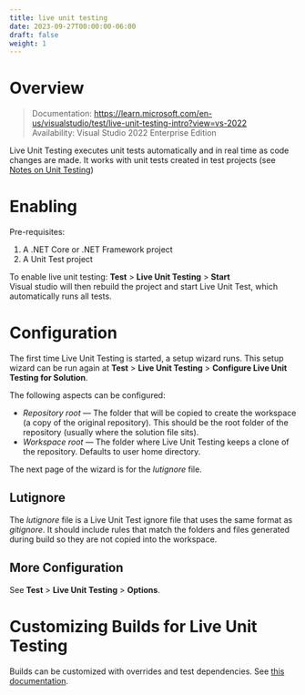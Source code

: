 ```yaml
---
title: live unit testing
date: 2023-09-27T00:00:00-06:00
draft: false
weight: 1
---
```


# Overview
> Documentation: https://learn.microsoft.com/en-us/visualstudio/test/live-unit-testing-intro?view=vs-2022  
<g>Availability</g>: Visual Studio 2022 Enterprise Edition 

Live Unit Testing executes unit tests automatically and in real time as code changes are made. 
It works with unit tests created in test projects (see [Notes on Unit Testing](../../../../../notes/_net/fundamentals/unit-testing.md))

# Enabling
Pre-requisites:
1. A .NET Core or .NET Framework project
2. A Unit Test project

To enable live unit testing: **Test** > **Live Unit Testing** > **Start**  
Visual studio will then rebuild the project and start Live Unit Test, which automatically runs all tests.

# Configuration
The first time Live Unit Testing is started, a setup wizard runs. This setup wizard can be run again at
**Test** > **Live Unit Testing** > **Configure Live Unit Testing for Solution**.

The following aspects can be configured:
* *Repository root* — The folder that will be copied to create the workspace (a copy of the original repository). 
This should be the root folder of the repository (usually where the solution file sits).
* *Workspace root* — The folder where Live Unit Testing keeps a clone of the repository. Defaults to user home directory.

The next page of the wizard is for the *lutignore* file.

## Lutignore
The *lutignore* file is a Live Unit Test ignore file that uses the same format as *gitignore*. It should include rules that
match the folders and files generated during build so they are not copied into the workspace.

## More Configuration
See **Test** > **Live Unit Testing** > **Options**.

# Customizing Builds for Live Unit Testing
Builds can be customized with overrides and test dependencies. See [this documentation](https://learn.microsoft.com/en-us/visualstudio/test/live-unit-testing?view=vs-2022#customize-your-build-for-live-unit-testing).
